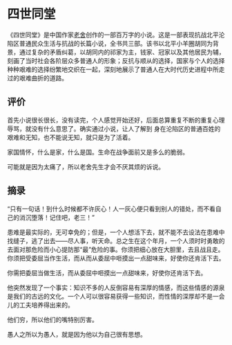 # 四世同堂

《四世同堂》是中国作家[老舍](https://baike.baidu.com/item/老舍/193756?fromModule=lemma_inlink)创作的一部百万字的小说。这是一部表现抗战北平沦陷区普通民众生活与抗战的长篇小说，全书共三部。该书以北平小羊圈胡同为背景，通过复杂的矛盾纠葛，以胡同内的祁家为主，钱家、冠家以及其他居民为辅，刻画了当时社会各阶层众多普通人的形象；反抗与顺从的选择，国家与个人的选择种种艰难的选择纷繁地交织在一起，深刻地展示了普通人在大时代历史进程中所走过的艰难曲折的道路。

## 评价

首先小说很长很长，没有读完，个人感觉开始还好，后面总算重复不断的重复心理辱骂，就没有什么意思了。确实通过小说，让人了解到 身在沦陷区的普通百姓的艰难和无知，也不能说无知，就只是为了活着。

家国情怀，什么是家，什么是国。生命在战争面前又是多么的脆弱。

可能就是因为太痛了，所以老舍先生才会不厌其烦的诉说。

## 摘录

“只有一句话！到什么时候都不许灰心！人一灰心便只看到别人的错处，而不看自己的消沉堕落！记住吧，老三！”

患难是最实际的，无可幸免的；但是，一个人想活下去，就不能不去设法在患难中找缝子，逃了出去——尽人事，听天命。总之生在这个年月，一个人须时时勇敢的去面对那危险而小心提防那“最”危险的事。你须把细心放在大胆里，去且战且走。你须把受委屈当作生活，而从而从委屈中咂摸出一点甜味来，好使你还肯活下去。

你需把委屈当做生活，而从委屈中咂摸出一点甜味来，好使你还肯活下去。

他突然发现了一个事实：知识不多的人反倒容易有深厚的情感，而这些情感的源泉是我们的古远的文化。一个人可以很容易获得一些知识，而性情的深厚却不是一会儿的工夫培养得出来的。

他们穷，所以他们的嘴特别厉害。

愚人之所以为愚人，就是因为他以为自己很有思想。